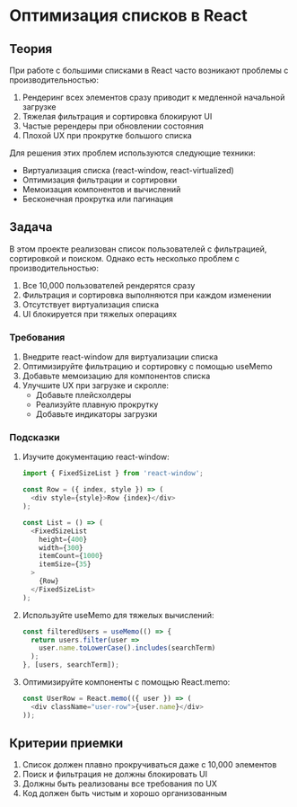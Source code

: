 # Оптимизация списков в React

## Теория

При работе с большими списками в React часто возникают проблемы с производительностью:
1. Рендеринг всех элементов сразу приводит к медленной начальной загрузке
2. Тяжелая фильтрация и сортировка блокируют UI
3. Частые ререндеры при обновлении состояния
4. Плохой UX при прокрутке большого списка

Для решения этих проблем используются следующие техники:
- Виртуализация списка (react-window, react-virtualized)
- Оптимизация фильтрации и сортировки
- Мемоизация компонентов и вычислений
- Бесконечная прокрутка или пагинация

## Задача

В этом проекте реализован список пользователей с фильтрацией, сортировкой и поиском. Однако есть несколько проблем с производительностью:

1. Все 10,000 пользователей рендерятся сразу
2. Фильтрация и сортировка выполняются при каждом изменении
3. Отсутствует виртуализация списка
4. UI блокируется при тяжелых операциях

### Требования

1. Внедрите react-window для виртуализации списка
2. Оптимизируйте фильтрацию и сортировку с помощью useMemo
3. Добавьте мемоизацию для компонентов списка
4. Улучшите UX при загрузке и скролле:
   - Добавьте плейсхолдеры
   - Реализуйте плавную прокрутку
   - Добавьте индикаторы загрузки

### Подсказки

1. Изучите документацию react-window:
   ```typescript
   import { FixedSizeList } from 'react-window';
   
   const Row = ({ index, style }) => (
     <div style={style}>Row {index}</div>
   );
   
   const List = () => (
     <FixedSizeList
       height={400}
       width={300}
       itemCount={1000}
       itemSize={35}
     >
       {Row}
     </FixedSizeList>
   );
   ```

2. Используйте useMemo для тяжелых вычислений:
   ```typescript
   const filteredUsers = useMemo(() => {
     return users.filter(user => 
       user.name.toLowerCase().includes(searchTerm)
     );
   }, [users, searchTerm]);
   ```

3. Оптимизируйте компоненты с помощью React.memo:
   ```typescript
   const UserRow = React.memo(({ user }) => (
     <div className="user-row">{user.name}</div>
   ));
   ```

## Критерии приемки

1. Список должен плавно прокручиваться даже с 10,000 элементов
2. Поиск и фильтрация не должны блокировать UI
3. Должны быть реализованы все требования по UX
4. Код должен быть чистым и хорошо организованным
